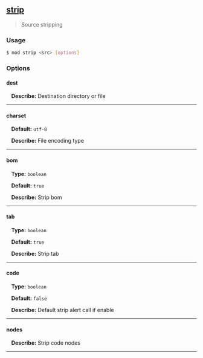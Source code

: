 ## <a href="#strip" name="strip">strip</a>
> Source stripping

### Usage

```sh
$ mod strip <src> [options]
```

### Options

#### dest


<p> <b>&nbsp;&nbsp;&nbsp;&nbsp;Describe:</b> Destination directory or file</p>
<hr>

#### charset

<p> <b>&nbsp;&nbsp;&nbsp;&nbsp;Default:</b> <code>utf-8</code></p>
<p> <b>&nbsp;&nbsp;&nbsp;&nbsp;Describe:</b> File encoding type</p>
<hr>

#### bom
<p> <b>&nbsp;&nbsp;&nbsp;&nbsp;Type:</b> <code>boolean</code></p>
<p> <b>&nbsp;&nbsp;&nbsp;&nbsp;Default:</b> <code>true</code></p>
<p> <b>&nbsp;&nbsp;&nbsp;&nbsp;Describe:</b> Strip bom</p>
<hr>

#### tab
<p> <b>&nbsp;&nbsp;&nbsp;&nbsp;Type:</b> <code>boolean</code></p>
<p> <b>&nbsp;&nbsp;&nbsp;&nbsp;Default:</b> <code>true</code></p>
<p> <b>&nbsp;&nbsp;&nbsp;&nbsp;Describe:</b> Strip tab</p>
<hr>

#### code
<p> <b>&nbsp;&nbsp;&nbsp;&nbsp;Type:</b> <code>boolean</code></p>
<p> <b>&nbsp;&nbsp;&nbsp;&nbsp;Default:</b> <code>false</code></p>
<p> <b>&nbsp;&nbsp;&nbsp;&nbsp;Describe:</b> Default strip alert call if enable</p>
<hr>

#### nodes


<p> <b>&nbsp;&nbsp;&nbsp;&nbsp;Describe:</b> Strip code nodes</p>
<hr>







